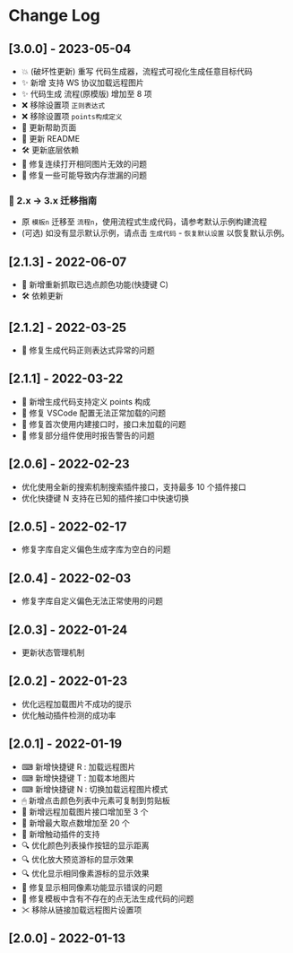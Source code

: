 # Change Log

## [3.0.0] - 2023-05-04

-   💥 (破坏性更新) 重写 代码生成器，流程式可视化生成任意目标代码
-   ✨ 新增 支持 WS 协议加载远程图片
-   ✨ 代码生成 流程(原模版) 增加至 8 项
-   ❌ 移除设置项 `正则表达式`
-   ❌ 移除设置项 `points构成定义`
-   🎈 更新帮助页面
-   🎈 更新 README
-   🛠 更新底层依赖
-   🐞 修复连续打开相同图片无效的问题
-   🐞 修复一些可能导致内存泄漏的问题

### 📌 2.x -> 3.x 迁移指南

-   原 `模板n` 迁移至 `流程n`，使用流程式生成代码，请参考默认示例构建流程
-   (可选) 如没有显示默认示例，请点击 `生成代码` - `恢复默认设置` 以恢复默认示例。

## [2.1.3] - 2022-06-07

-   🌟 新增重新抓取已选点颜色功能(快捷键 C)
-   🛠 依赖更新

## [2.1.2] - 2022-03-25

-   🐞 修复生成代码正则表达式异常的问题

## [2.1.1] - 2022-03-22

-   🌟 新增生成代码支持定义 points 构成
-   🐞 修复 VSCode 配置无法正常加载的问题
-   🐞 修复首次使用内建接口时，接口未加载的问题
-   🐞 修复部分组件使用时报告警告的问题

## [2.0.6] - 2022-02-23

-   优化使用全新的搜索机制搜索插件接口，支持最多 10 个插件接口
-   优化快捷键 N 支持在已知的插件接口中快速切换

## [2.0.5] - 2022-02-17

-   修复字库自定义偏色生成字库为空白的问题

## [2.0.4] - 2022-02-03

-   修复字库自定义偏色无法正常使用的问题

## [2.0.3] - 2022-01-24

-   更新状态管理机制

## [2.0.2] - 2022-01-23

-   优化远程加载图片不成功的提示
-   优化触动插件检测的成功率

## [2.0.1] - 2022-01-19

-   ⌨ 新增快捷键 R : 加载远程图片
-   ⌨ 新增快捷键 T : 加载本地图片
-   ⌨ 新增快捷键 N : 切换加载远程图片模式
-   🖱 新增点击颜色列表中元素可复制到剪贴板
-   💾 新增远程加载图片接口增加至 3 个
-   💾 新增最大取点数增加至 20 个
-   💽 新增触动插件的支持
-   🔍 优化颜色列表操作按钮的显示距离
-   🔍 优化放大预览游标的显示效果
-   🔍 优化显示相同像素游标的显示效果
-   🔧 修复显示相同像素功能显示错误的问题
-   🔧 修复模板中含有不存在的点无法生成代码的问题
-   ✂ 移除从链接加载远程图片设置项

## [2.0.0] - 2022-01-13
